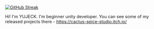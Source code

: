 [![GitHub Streak](https://streak-stats.demolab.com?user=YUJECK&theme=apprentice&hide_border=true)](https://git.io/streak-stats)

Hi! I'm YUJECK. I'm beginner unity developer. You can see some of my released projects there - https://cactus-spice-studio.itch.io/
